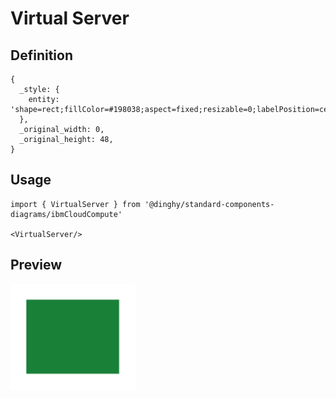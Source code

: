 # Virtual Server

## Definition

```
{
  _style: { 
    entity: 'shape=rect;fillColor=#198038;aspect=fixed;resizable=0;labelPosition=center;verticalLabelPosition=bottom;align=center;verticalAlign=top;strokeColor=none;fontSize=14;',
  },
  _original_width: 0,
  _original_height: 48,
}
```

## Usage

```
import { VirtualServer } from '@dinghy/standard-components-diagrams/ibmCloudCompute'

<VirtualServer/>
```

## Preview

<img src="./virtual-server.png" width="200"/>
